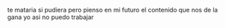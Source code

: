 te mataria si pudiera pero pienso en mi futuro
el contenido que nos de la gana
yo asi no puedo trabajar 